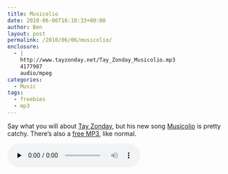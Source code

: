 ```yaml
---
title: Musicolio
date: 2010-06-06T16:10:33+00:00
author: Ben
layout: post
permalink: /2010/06/06/musicolio/
enclosure:
  - |
    http://www.tayzonday.net/Tay_Zonday_Musicolio.mp3
    4177987
    audio/mpeg
categories:
  - Music
tags:
  - freebies
  - mp3
---
```

Say what you will about [Tay Zonday](http://www.tayzonday.net), but his new song [Musicolio](http://www.youtube.com/watch?v=xJm1VRsfPNk) is pretty catchy. There&#8217;s also a [free MP3](http://www.tayzonday.net/Tay_Zonday_Musicolio.mp3), like normal.

<audio controls preload="none"><source src="http://www.tayzonday.net/Tay\_Zonday\_Musicolio.mp3" />[Download MP3](http://www.tayzonday.net/Tay_Zonday_Musicolio.mp3)</audio>
